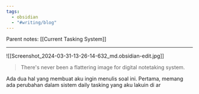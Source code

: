 ```yaml
---
tags:
  - obsidian
  - "#writing/blog"
---
```

Parent notes: [[Current Tasking System]]

---

![[Screenshot_2024-03-31-13-26-14-632_md.obsidian-edit.jpg]]
> There's never been a flattering image for digital notetaking system.

Ada dua hal yang membuat aku ingin menulis soal ini. Pertama, memang ada perubahan dalam sistem daily tasking yang aku lakuin di ar